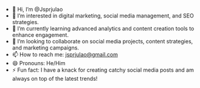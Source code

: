 - 👋 Hi, I’m @Jsprjulao
- 👀 I’m interested in digital marketing, social media management, and SEO strategies.
- 🌱 I’m currently learning advanced analytics and content creation tools to enhance engagement.
- 💞️ I’m looking to collaborate on social media projects, content strategies, and marketing campaigns.
- 📫 How to reach me: jsprjulao@gmail.com
- 😄 Pronouns: He/Him
- ⚡ Fun fact: I have a knack for creating catchy social media posts and am always on top of the latest trends!

<!---
Jsprjulao/Jsprjulao is a ✨ special ✨ repository because its `README.md` (this file) appears on your GitHub profile.
You can click the Preview link to take a look at your changes.
--->
